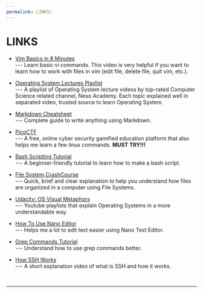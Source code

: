 ```yaml
---
permalink: LINKS/
---
```


# LINKS

* [Vim Basics in 8 Minutes ](https://youtu.be/ggSyF1SVFr4) <br>
--- Learn basic vi commands.
This video is very helpful if you want to learn how to work with files in vim (edit file, delete file, quit vim, etc.).

* [Operating System Lectures Playlist](https://www.youtube.com/watch?v=vBURTt97EkA&list=PLBlnK6fEyqRiVhbXDGLXDk_OQAeuVcp2O) <br>
--- A playlist of Operating System lecture videos by top-rated Computer Science related channel, Neso Academy.
Each topic explained well in separated video, trusted source to learn Operating System.

* [Markdown Cheatsheet](https://github.com/adam-p/markdown-here/wiki/Markdown-Cheatsheet) <br>
--- Complete guide to write anything using Markdown.

* [PicoCTF](https://picoctf.org/) <br>
--- A free, online cyber security gamified education platform that also helps me learn a few linux commands. **MUST TRY!!!**

* [Bash Scripting Tutorial](https://youtu.be/tK9Oc6AEnR4?si=tkEV7kELXC5ceSVC)<br>
--- A beginner-friendly tutorial to learn how to make a bash script.

* [File System CrashCourse](https://youtu.be/KN8YgJnShPM?si=4bEnj0wrE0gKm8me)<br>
--- Quick, brief and clear explanation to help you understand how files are organized in a computer using File Systems.

* [Udacity: OS Visual Metaphors](https://www.youtube.com/playlist?list=PLqoiDr4YpRdm_nzFhCDuj74P8ul5z7SdO)<br>
--- Youtube playlists that explain Operating Systems in a more understandable way.

* [How To Use Nano Editor](https://www.hostinger.com/tutorials/how-to-install-and-use-nano-text-editor)<br>
--- Helps me a lot to edit text easier using Nano Text Editor.

* [Grep Commands Tutorial](https://www.hostinger.com/tutorials/how-to-install-and-use-nano-text-editor)<br>
--- Understand how to use grep commands better.

* [How SSH Works](https://www.youtube.com/watch?v=5JvLV2-ngCI)<br>
--- A short explanation video of what is SSH and how it works.
<br>
<hr>
